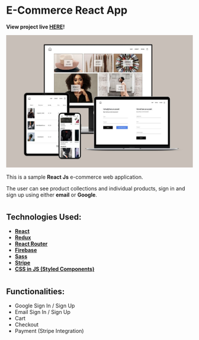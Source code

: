 # E-Commerce React App
**View project live [HERE](https://seun-a-ecommerce.netlify.app)!**

![MockupImage](src/assets/mockup.jpg)

This is a sample **React Js** e-commerce web application. 

The user can see product collections and individual products, sign in and sign up using either **email** or **Google**.

#

## Technologies Used:
- [**React**](https://reactjs.org)
- [**Redux**](https://redux.js.org)
- [**React Router**](https://reactrouter.com)
- [**Firebase**](https://firebase.google.com)
- [**Sass**](https://sass-lang.com)
- [**Stripe**](https://stripe.com/en-gb-us)
- [**CSS in JS (Styled Components)**](https://github.com/styled-components/styled-components) 

#

## Functionalities:
- Google Sign In / Sign Up
- Email Sign In / Sign Up
- Cart
- Checkout
- Payment (Stripe Integration)
